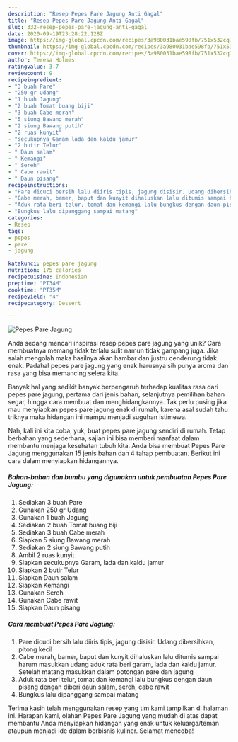 ```yaml
---
description: "Resep Pepes Pare Jagung Anti Gagal"
title: "Resep Pepes Pare Jagung Anti Gagal"
slug: 332-resep-pepes-pare-jagung-anti-gagal
date: 2020-09-19T23:28:22.128Z
image: https://img-global.cpcdn.com/recipes/3a980031bae598fb/751x532cq70/pepes-pare-jagung-foto-resep-utama.jpg
thumbnail: https://img-global.cpcdn.com/recipes/3a980031bae598fb/751x532cq70/pepes-pare-jagung-foto-resep-utama.jpg
cover: https://img-global.cpcdn.com/recipes/3a980031bae598fb/751x532cq70/pepes-pare-jagung-foto-resep-utama.jpg
author: Teresa Holmes
ratingvalue: 3.7
reviewcount: 9
recipeingredient:
- "3 buah Pare"
- "250 gr Udang"
- "1 buah Jagung"
- "2 buah Tomat buang biji"
- "3 buah Cabe merah"
- "5 siung Bawang merah"
- "2 siung Bawang putih"
- "2 ruas kunyit"
- "secukupnya Garam lada dan kaldu jamur"
- "2 butir Telur"
- " Daun salam"
- " Kemangi"
- " Sereh"
- " Cabe rawit"
- " Daun pisang"
recipeinstructions:
- "Pare dicuci bersih lalu diiris tipis, jagung disisir. Udang dibersihkan, pltong kecil"
- "Cabe merah, bamer, baput dan kunyit dihaluskan lalu ditumis sampai harum masukkan udang aduk rata beri garam, lada dan kaldu jamur. Setelah matang masukkan dalam potongan pare dan jagung"
- "Aduk rata beri telur, tomat dan kemangi lalu bungkus dengan daun pisang dengan diberi daun salam, sereh, cabe rawit"
- "Bungkus lalu dipanggang sampai matang"
categories:
- Resep
tags:
- pepes
- pare
- jagung

katakunci: pepes pare jagung 
nutrition: 175 calories
recipecuisine: Indonesian
preptime: "PT34M"
cooktime: "PT35M"
recipeyield: "4"
recipecategory: Dessert

---
```



![Pepes Pare Jagung](https://img-global.cpcdn.com/recipes/3a980031bae598fb/751x532cq70/pepes-pare-jagung-foto-resep-utama.jpg)

Anda sedang mencari inspirasi resep pepes pare jagung yang unik? Cara membuatnya memang tidak terlalu sulit namun tidak gampang juga. Jika salah mengolah maka hasilnya akan hambar dan justru cenderung tidak enak. Padahal pepes pare jagung yang enak harusnya sih punya aroma dan rasa yang bisa memancing selera kita.

Banyak hal yang sedikit banyak berpengaruh terhadap kualitas rasa dari pepes pare jagung, pertama dari jenis bahan, selanjutnya pemilihan bahan segar, hingga cara membuat dan menghidangkannya. Tak perlu pusing jika mau menyiapkan pepes pare jagung enak di rumah, karena asal sudah tahu triknya maka hidangan ini mampu menjadi suguhan istimewa.




Nah, kali ini kita coba, yuk, buat pepes pare jagung sendiri di rumah. Tetap berbahan yang sederhana, sajian ini bisa memberi manfaat dalam membantu menjaga kesehatan tubuh kita. Anda bisa membuat Pepes Pare Jagung menggunakan 15 jenis bahan dan 4 tahap pembuatan. Berikut ini cara dalam menyiapkan hidangannya.

<!--inarticleads1-->

##### Bahan-bahan dan bumbu yang digunakan untuk pembuatan Pepes Pare Jagung:

1. Sediakan 3 buah Pare
1. Gunakan 250 gr Udang
1. Gunakan 1 buah Jagung
1. Sediakan 2 buah Tomat buang biji
1. Sediakan 3 buah Cabe merah
1. Siapkan 5 siung Bawang merah
1. Sediakan 2 siung Bawang putih
1. Ambil 2 ruas kunyit
1. Siapkan secukupnya Garam, lada dan kaldu jamur
1. Siapkan 2 butir Telur
1. Siapkan  Daun salam
1. Siapkan  Kemangi
1. Gunakan  Sereh
1. Gunakan  Cabe rawit
1. Siapkan  Daun pisang




<!--inarticleads2-->

##### Cara membuat Pepes Pare Jagung:

1. Pare dicuci bersih lalu diiris tipis, jagung disisir. Udang dibersihkan, pltong kecil
1. Cabe merah, bamer, baput dan kunyit dihaluskan lalu ditumis sampai harum masukkan udang aduk rata beri garam, lada dan kaldu jamur. Setelah matang masukkan dalam potongan pare dan jagung
1. Aduk rata beri telur, tomat dan kemangi lalu bungkus dengan daun pisang dengan diberi daun salam, sereh, cabe rawit
1. Bungkus lalu dipanggang sampai matang




Terima kasih telah menggunakan resep yang tim kami tampilkan di halaman ini. Harapan kami, olahan Pepes Pare Jagung yang mudah di atas dapat membantu Anda menyiapkan hidangan yang enak untuk keluarga/teman ataupun menjadi ide dalam berbisnis kuliner. Selamat mencoba!
